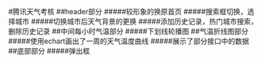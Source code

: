 #腾讯天气考核
##header部分
#####较形象的换原首页
#####搜索框切换，选择城市
#####切换城市后天气背景的更换
#####添加历史记录，热门城市搜索，删除历史记录
##中间每小时气温部分
#####下划线轮播图
##气温折线图部分
#####使用echart画出了一周的天气温度曲线
#####展示了部分接口中的数据
##底部部分
#####弹出框


